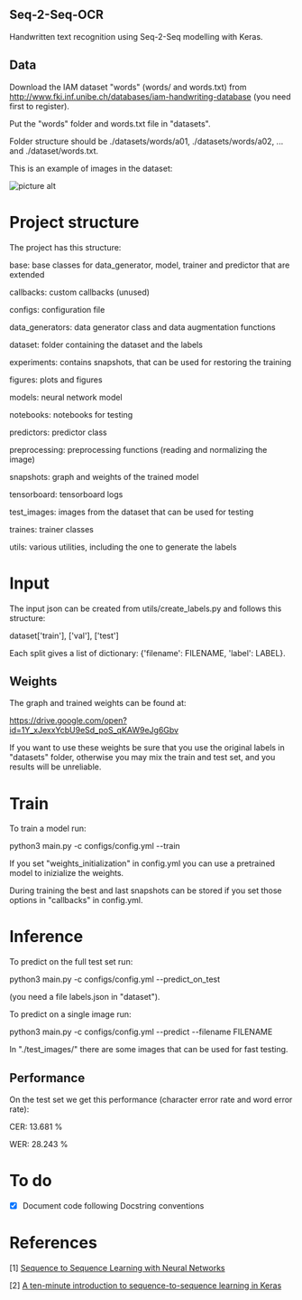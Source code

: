 ## Seq-2-Seq-OCR

Handwritten text recognition using Seq-2-Seq modelling with Keras.

## Data

Download the IAM dataset "words" (words/ and words.txt) from 
http://www.fki.inf.unibe.ch/databases/iam-handwriting-database (you need first to register). 

Put the "words" folder and words.txt file in "datasets". 

Folder structure should be ./datasets/words/a01, ./datasets/words/a02, ... and ./dataset/words.txt.

This is an example of images in the dataset:

![picture alt](https://github.com/giovanniguidi/Seq-2-Seq-OCR/blob/master/test_images/b01-049-01-00.png "")

# Project structure

The project has this structure:

base: base classes for data_generator, model, trainer and predictor that are extended

callbacks: custom callbacks (unused)

configs: configuration file

data_generators: data generator class and data augmentation functions

dataset: folder containing the dataset and the labels

experiments: contains snapshots, that can be used for restoring the training 

figures: plots and figures

models: neural network model

notebooks: notebooks for testing 

predictors: predictor class 

preprocessing: preprocessing functions (reading and normalizing the image)

snapshots: graph and weights of the trained model

tensorboard: tensorboard logs

test_images: images from the dataset that can be used for testing 

traines: trainer classes

utils: various utilities, including the one to generate the labels


# Input

The input json can be created from utils/create_labels.py and follows this structure:

dataset['train'], ['val'], ['test']

Each split gives a list of dictionary: {'filename': FILENAME, 'label': LABEL}.


## Weights

The graph and trained weights can be found at:

https://drive.google.com/open?id=1Y_xJexxYcbU9eSd_poS_qKAW9eJg6Gbv

If you want to use these weights be sure that you use the original labels in "datasets" folder, otherwise you may mix the train and test set, and you results will be unreliable.


# Train

To train a model run:

python3 main.py -c configs/config.yml --train

If you set "weights_initialization" in config.yml you can use a pretrained model to inizialize the weights. 

During training the best and last snapshots can be stored if you set those options in "callbacks" in config.yml.


# Inference 

To predict on the full test set run: 

python3 main.py -c configs/config.yml --predict_on_test

(you need a file labels.json in "dataset").

To predict on a single image run:

python3 main.py -c configs/config.yml --predict --filename FILENAME

In "./test_images/" there are some images that can be used for fast testing. 


## Performance

On the test set we get this performance (character error rate and word error rate):

CER:  13.681 %

WER:  28.243 %


# To do

- [x] Document code following Docstring conventions


# References


\[1\] [Sequence to Sequence Learning with Neural Networks](https://arxiv.org/pdf/1409.3215.pdf)

\[2\] [A ten-minute introduction to sequence-to-sequence learning in Keras](https://blog.keras.io/a-ten-minute-introduction-to-sequence-to-sequence-learning-in-keras.html)